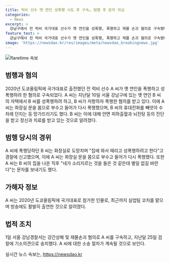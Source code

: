 ```yaml
---
title: 럭비 선수 옛 연인 성폭행 시도 후 구속… 범행 후 문자 의심
categories:
  - News
excerpt: >
  강남구에서 전 럭비 국가대표 선수가 옛 연인을 성폭행, 폭행하고 재물 손괴 혐의로 구속됐다. CCTV 영상에 따르면 피해자가 경찰에 신고한 즉시 가해자가 화장실 문을 부수고 폭행한 사실이 확인됐으며 인근에서 소리를 듣고 메시지를 보내는 등 폭행 후 역행동을 했다고 전해졌다. 공개된 CCTV 영상과 피해자의 진술로 가해자의 폭력 행위가 확인되었으며, 피해자는 심각한 상처를 입고 정신과 치료를 받고 있어 사회적인 관심이 쏠리고 있다. 인물로 알려진 A 씨의 이번 사건으로 충격을 받고 있는 상황이다.
feature_text: >
  강남구에서 전 럭비 국가대표 선수가 옛 연인을 성폭행, 폭행하고 재물 손괴 혐의로 구속됐다. CCTV 영상에 따르면 피해자가 경찰에 신고한 즉시 가해자가 화장실 문을 부수고 폭행한 사실이 확인됐으며 인근에서 소리를 듣고 메시지를 보내는 등 폭행 후 역행동을 했다고 전해졌다. 공개된 CCTV 영상과 피해자의 진술로 가해자의 폭력 행위가 확인되었으며, 피해자는 심각한 상처를 입고 정신과 치료를 받고 있어 사회적인 관심이 쏠리고 있다. 인물로 알려진 A 씨의 이번 사건으로 충격을 받고 있는 상황이다.
image: 'https://newsdao.kr/res/images/meta/newsdao_breakingnews.jpg'
---
```


<p><img src="https://newsdao.kr/res/images/meta/newsdao_breakingnews.jpg" alt="flaretime 속보" /></p>

<h2 data-ke-size="size26">범행과 혐의</h2>

<p data-ke-size="size16">2020년 도쿄올림픽에 국가대표로 출전했던 전 럭비 선수 A 씨가 옛 연인을 폭행하고 성폭행하려 한 혐의로 구속되었다. A 씨는 지난달 10일 서울 강남구에 있는 옛 연인 B 씨의 자택에서 B 씨를 성폭행하려 하고, B 씨가 저항하자 폭행한 혐의를 받고 있다. 이에 A 씨는 화장실 문을 몸으로 부수고 들어가 다시 폭행했으며, B 씨의 휴대전화를 빼앗아 수차례 던지는 등 망가뜨리기도 했다. B 씨는 이에 대해 안면 피하출혈과 뇌진탕 등의 진단을 받고 정신과 치료를 받고 있는 것으로 알려졌다.</p>

<h2 data-ke-size="size26">범행 당시의 경위</h2>

<p data-ke-size="size16">A 씨에 폭행당하던 B 씨는 화장실로 도망치며 "집에 와서 때리고 성폭행하려고 한다"고 경찰에 신고했으며, 이에 A 씨는 화장실 문을 몸으로 부수고 들어가 다시 폭행했다. 또한 A 씨는 B 씨의 집을 나온 직후 "네가 소리지르는 것을 들은 것 같은데 별일 없길 바란다"는 문자를 보내기도 했다.</p>

<h2 data-ke-size="size26">가해자 정보</h2>

<p data-ke-size="size16">A 씨는 2020년 도쿄올림픽에 국가대표로 참가한 인물로, 최근까지 실업팀 코치를 맡으며 방송에도 활발히 출연한 것으로 알려졌다.</p>

<h2 data-ke-size="size26">법적 조치</h2>

<p data-ke-size="size16">1일 서울 강남경찰서는 강간상해 및 재물손괴 혐의로 A 씨를 구속하고, 지난달 25일 검찰에 기소의견으로 송치했다. A 씨에 대한 소송 절차가 계속될 것으로 보인다.</p>
실시간 뉴스 속보는, <a href="https://newsdao.kr" rel="dofollow">https://newsdao.kr</a>


